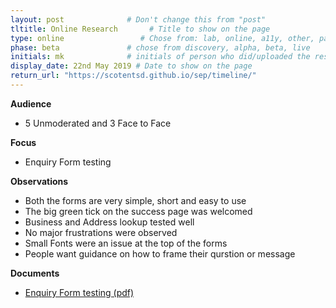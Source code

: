 ```yaml
---
layout: post              # Don't change this from "post"
tltitle: Online Research       # Title to show on the page
type: online                 # Chose from: lab, online, a11y, other, partner
phase: beta               # chose from discovery, alpha, beta, live
initials: mk              # initials of person who did/uploaded the research
display_date: 22nd May 2019 # Date to show on the page
return_url: "https://scotentsd.github.io/sep/timeline/"         
---
```


**Audience**
- 5 Unmoderated and 3 Face to Face

**Focus**
- Enquiry Form testing

**Observations**
- Both the forms are very simple, short and easy to use
- The big green tick on the success page was welcomed
- Business and Address lookup tested well
- No major frustrations were observed
- Small Fonts were an issue at the top of the forms
- People want guidance on how to frame their qurstion or message

**Documents**
- [ Enquiry Form testing (pdf) ](../files/SEP_2019_Sep_EnquiryFormTestingV5b.pdf)
